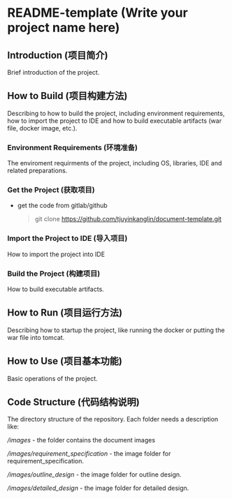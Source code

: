# README-template (Write your project name here)

## Introduction (项目简介)

Brief introduction of the project.

## How to Build (项目构建方法)

Describing to how to build the project, including environment requirements, how to import the project to IDE and how to build executable artifacts (war file, docker image, etc.).

### Environment Requirements (环境准备)
The enviroment requirments of the project, including OS, libraries, IDE and related preparations.

### Get the Project (获取项目)

- get the code from gitlab/github
	> git clone https://github.com/tjuyinkanglin/document-template.git

### Import the Project to IDE (导入项目)
How to import the project into IDE

### Build the Project (构建项目)
How to build executable artifacts.

## How to Run (项目运行方法)

Describing how to startup the project, like running the docker or putting the war file into tomcat.

## How to Use (项目基本功能)

Basic operations of the project.

## Code Structure (代码结构说明)

The directory structure of the repository. Each folder needs a description like:

*/images* - the folder contains the document images

*/images/requirement_specification* - the image folder for requirement_specification.

*/images/outline_design* - the image folder for outline design.

*/images/detailed_design* - the image folder for detailed design. 